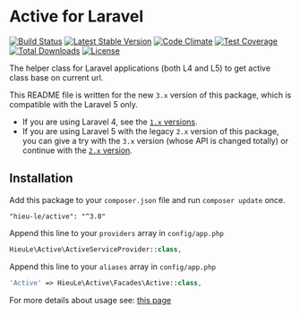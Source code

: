 Active for Laravel
======
[![Build Status](https://travis-ci.org/letrunghieu/active.png?branch=master)](https://travis-ci.org/letrunghieu/active)
[![Latest Stable Version](https://poser.pugx.org/hieu-le/active/v/stable.svg)](https://packagist.org/packages/hieu-le/active)
[![Code Climate](https://codeclimate.com/github/letrunghieu/active/badges/gpa.svg)](https://codeclimate.com/github/letrunghieu/active)
[![Test Coverage](https://codeclimate.com/github/letrunghieu/active/badges/coverage.svg)](https://codeclimate.com/github/letrunghieu/active/coverage)
[![Total Downloads](https://poser.pugx.org/hieu-le/active/downloads.svg)](https://packagist.org/packages/hieu-le/active)
[![License](https://poser.pugx.org/hieu-le/active/license.svg)](https://packagist.org/packages/hieu-le/active)

The helper class for Laravel applications (both L4 and L5) to get active class base on current url.

This README file is written for the new `3.x` version of this package, which is compatible with the Laravel 5 only.

  * If you are using Laravel 4, see the [`1.x` versions](https://github.com/letrunghieu/active/tree/support/1.x).
  * If you are using Laravel 5 with the legacy `2.x` version of this package, you can give a try with the `3.x` version (whose API is changed totally) or continue with the [`2.x` version](https://github.com/letrunghieu/active/tree/support/2.x).

## Installation

Add this package to your `composer.json` file and run `composer update` once.

```
"hieu-le/active": "^3.0"
```

Append this line to your `providers` array in `config/app.php`

```php
HieuLe\Active\ActiveServiceProvider::class,
```

Append this line to your `aliases` array in `config/app.php`

```php
'Active' => HieuLe\Active\Facades\Active::class,
```

For more details about usage see: [this page](http://www.hieule.info/products/active-class-helper-laravel-4/)
